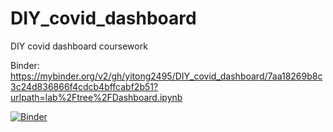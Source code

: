 # DIY_covid_dashboard
DIY covid dashboard coursework



Binder: https://mybinder.org/v2/gh/yitong2495/DIY_covid_dashboard/7aa18269b8c3c24d836866f4cdcb4bffcabf2b51?urlpath=lab%2Ftree%2FDashboard.ipynb

[![Binder](https://mybinder.org/badge_logo.svg)](https://mybinder.org/v2/gh/yitong2495/DIY_covid_dashboard/7aa18269b8c3c24d836866f4cdcb4bffcabf2b51?urlpath=lab%2Ftree%2FDashboard.ipynb)
